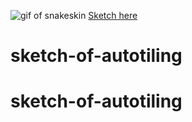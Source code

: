 ![gif of snakeskin](snakeskin.gif)
[Sketch here](https://aith.github.io/sketch_of_snakeskin/index.html)
# sketch-of-autotiling
# sketch-of-autotiling
